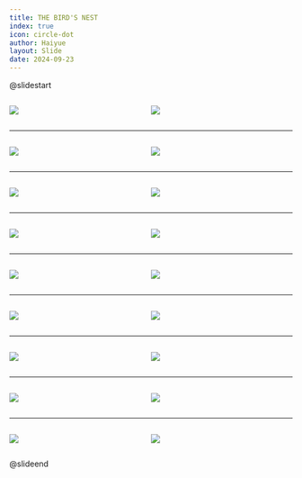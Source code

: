 ```yaml
---
title: THE BIRD'S NEST
index: true
icon: circle-dot
author: Haiyue
layout: Slide
date: 2024-09-23
---
```

 
@slidestart

<div style="display:flex">
<div style="flex:1">

![](https://raw.githubusercontent.com/yclord/reading/refs/heads/master/english/Level-V/THE%20BIRD'S%20NEST/001.webp)
</div>
<div style="flex:1">

![](https://raw.githubusercontent.com/yclord/reading/refs/heads/master/english/Level-V/THE%20BIRD'S%20NEST/002.webp)
</div>
</div>

---

<div style="display:flex">
<div style="flex:1">

![](https://raw.githubusercontent.com/yclord/reading/refs/heads/master/english/Level-V/THE%20BIRD'S%20NEST/003.webp)
</div>
<div style="flex:1">

![](https://raw.githubusercontent.com/yclord/reading/refs/heads/master/english/Level-V/THE%20BIRD'S%20NEST/004.webp)
</div>
</div>

---

<div style="display:flex">
<div style="flex:1">

![](https://raw.githubusercontent.com/yclord/reading/refs/heads/master/english/Level-V/THE%20BIRD'S%20NEST/005.webp)
</div>
<div style="flex:1">

![](https://raw.githubusercontent.com/yclord/reading/refs/heads/master/english/Level-V/THE%20BIRD'S%20NEST/006.webp)
</div>
</div>

---

<div style="display:flex">
<div style="flex:1">

![](https://raw.githubusercontent.com/yclord/reading/refs/heads/master/english/Level-V/THE%20BIRD'S%20NEST/007.webp)
</div>
<div style="flex:1">

![](https://raw.githubusercontent.com/yclord/reading/refs/heads/master/english/Level-V/THE%20BIRD'S%20NEST/008.webp)
</div>
</div>

---

<div style="display:flex">
<div style="flex:1">

![](https://raw.githubusercontent.com/yclord/reading/refs/heads/master/english/Level-V/THE%20BIRD'S%20NEST/009.webp)
</div>
<div style="flex:1">

![](https://raw.githubusercontent.com/yclord/reading/refs/heads/master/english/Level-V/THE%20BIRD'S%20NEST/010.webp)
</div>
</div>

---

<div style="display:flex">
<div style="flex:1">

![](https://raw.githubusercontent.com/yclord/reading/refs/heads/master/english/Level-V/THE%20BIRD'S%20NEST/011.webp)
</div>
<div style="flex:1">

![](https://raw.githubusercontent.com/yclord/reading/refs/heads/master/english/Level-V/THE%20BIRD'S%20NEST/012.webp)
</div>
</div>

---

<div style="display:flex">
<div style="flex:1">

![](https://raw.githubusercontent.com/yclord/reading/refs/heads/master/english/Level-V/THE%20BIRD'S%20NEST/013.webp)
</div>
<div style="flex:1">

![](https://raw.githubusercontent.com/yclord/reading/refs/heads/master/english/Level-V/THE%20BIRD'S%20NEST/014.webp)
</div>
</div>

---

<div style="display:flex">
<div style="flex:1">

![](https://raw.githubusercontent.com/yclord/reading/refs/heads/master/english/Level-V/THE%20BIRD'S%20NEST/015.webp)
</div>
<div style="flex:1">

![](https://raw.githubusercontent.com/yclord/reading/refs/heads/master/english/Level-V/THE%20BIRD'S%20NEST/016.webp)
</div>
</div>

---

<div style="display:flex">
<div style="flex:1">

![](https://raw.githubusercontent.com/yclord/reading/refs/heads/master/english/Level-V/THE%20BIRD'S%20NEST/017.webp)
</div>
<div style="flex:1">

![](https://raw.githubusercontent.com/yclord/reading/refs/heads/master/english/Level-V/THE%20BIRD'S%20NEST/018.webp)
</div>
</div>

@slideend